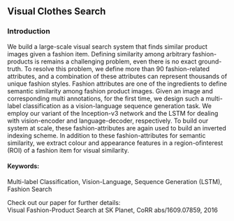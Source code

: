 ## Visual Clothes Search

### Introduction
We build a large-scale visual search system that finds similar product images given a fashion item. Defining similarity among arbitrary fashion-products is remains a challenging problem, even there is no exact ground-truth. To resolve this problem, we define more than 90 fashion-related attributes, and a combination of these attributes can represent thousands of unique fashion styles. Fashion attributes are one of the ingredients to define semantic similarity among fashion product images. Given an image and corresponding multi annotations, for the first time, we design such a multi-label classification as a vision-language sequence generation task. We employ our variant of the Inception-v3 network and the LSTM for dealing with vision-encoder and language-decoder, respectively. To build our system at scale, these fashion-attributes are again used to build an inverted indexing scheme. In addition to these fashion-attributes for semantic similarity, we extract colour and appearance features in a region-ofinterest (ROI) of a fashion item for visual similarity.


#### Keywords:
Multi-label Classification, Vision-Language, Sequence Generation (LSTM), Fashion Search

Check out our paper for further details: <br>
<a herf="https://raw.githubusercontent.com/taey16/taey16.github.io/main/assets/papers/2016_fashion.pdf">Visual Fashion-Product Search at SK Planet</a>, CoRR abs/1609.07859, 2016
